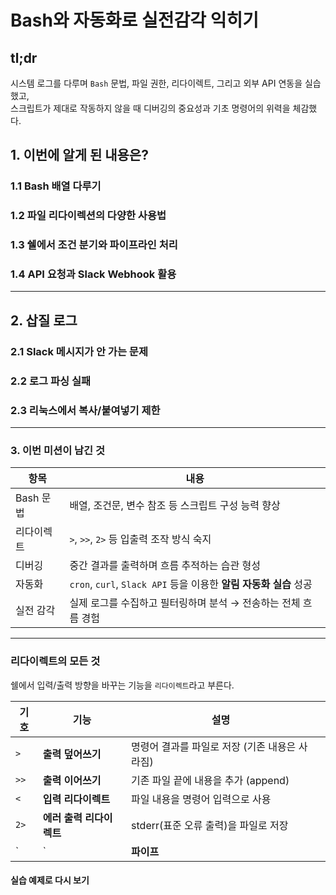 # Bash와 자동화로 실전감각 익히기

## tl;dr

시스템 로그를 다루며 `Bash` 문법, 파일 권한, 리다이렉트, 그리고 외부 API 연동을 실습했고,<br>
스크립트가 제대로 작동하지 않을 때 디버깅의 중요성과 기초 명령어의 위력을 체감했다.

## 1. 이번에 알게 된 내용은?

### 1.1 Bash 배열 다루기

### 1.2 파일 리다이렉션의 다양한 사용법

### 1.3 쉘에서 조건 분기와 파이프라인 처리

### 1.4 API 요청과 Slack Webhook 활용

---

## 2. 삽질 로그

### 2.1 Slack 메시지가 안 가는 문제

### 2.2 로그 파싱 실패

### 2.3 리눅스에서 복사/붙여넣기 제한

---

### 3. 이번 미션이 남긴 것

| 항목       | 내용                                                              |
| ---------- | ----------------------------------------------------------------- |
| Bash 문법  | 배열, 조건문, 변수 참조 등 스크립트 구성 능력 향상                |
| 리다이렉트 | `>`, `>>`, `2>` 등 입출력 조작 방식 숙지                          |
| 디버깅     | 중간 결과를 출력하며 흐름 추적하는 습관 형성                      |
| 자동화     | `cron`, `curl`, `Slack API` 등을 이용한 **알림 자동화 실습** 성공 |
| 실전 감각  | 실제 로그를 수집하고 필터링하며 분석 → 전송하는 전체 흐름 경험    |

---

### 리다이렉트의 모든 것

쉘에서 입력/출력 방향을 바꾸는 기능을 `리다이렉트`라고 부른다.

| 기호 | 기능                     | 설명                                           |     |
| ---- | ------------------------ | ---------------------------------------------- | --- |
| `>`  | **출력 덮어쓰기**        | 명령어 결과를 파일로 저장 (기존 내용은 사라짐) |     |
| `>>` | **출력 이어쓰기**        | 기존 파일 끝에 내용을 추가 (append)            |     |
| `<`  | **입력 리다이렉트**      | 파일 내용을 명령어 입력으로 사용               |     |
| `2>` | **에러 출력 리다이렉트** | stderr(표준 오류 출력)을 파일로 저장           |     |
| \`   | \`                       | **파이프**                                     |

#### 실습 예제로 다시 보기
